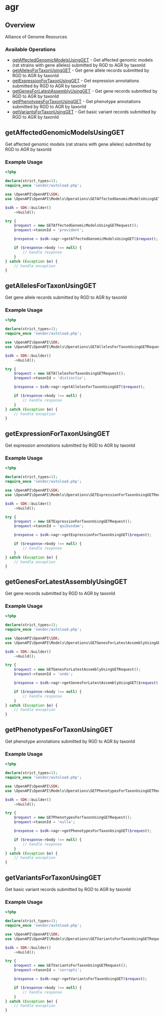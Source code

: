 # agr

## Overview

Alliance of Genome Resources

### Available Operations

* [getAffectedGenomicModelsUsingGET](#getaffectedgenomicmodelsusingget) - Get affected genomic models (rat strains with gene alleles) submitted by RGD to AGR by taxonId
* [getAllelesForTaxonUsingGET](#getallelesfortaxonusingget) - Get gene allele records submitted by RGD to AGR by taxonId
* [getExpressionForTaxonUsingGET](#getexpressionfortaxonusingget) - Get expression annotations submitted by RGD to AGR by taxonId
* [getGenesForLatestAssemblyUsingGET](#getgenesforlatestassemblyusingget) - Get gene records submitted by RGD to AGR by taxonId
* [getPhenotypesForTaxonUsingGET](#getphenotypesfortaxonusingget) - Get phenotype annotations submitted by RGD to AGR by taxonId
* [getVariantsForTaxonUsingGET](#getvariantsfortaxonusingget) - Get basic variant records submitted by RGD to AGR by taxonId

## getAffectedGenomicModelsUsingGET

Get affected genomic models (rat strains with gene alleles) submitted by RGD to AGR by taxonId

### Example Usage

```php
<?php

declare(strict_types=1);
require_once 'vendor/autoload.php';

use \OpenAPI\OpenAPI\SDK;
use \OpenAPI\OpenAPI\Models\Operations\GETAffectedGenomicModelsUsingGETRequest;

$sdk = SDK::builder()
    ->build();

try {
    $request = new GETAffectedGenomicModelsUsingGETRequest();
    $request->taxonId = 'provident';

    $response = $sdk->agr->getAffectedGenomicModelsUsingGET($request);

    if ($response->body !== null) {
        // handle response
    }
} catch (Exception $e) {
    // handle exception
}
```

## getAllelesForTaxonUsingGET

Get gene allele records submitted by RGD to AGR by taxonId

### Example Usage

```php
<?php

declare(strict_types=1);
require_once 'vendor/autoload.php';

use \OpenAPI\OpenAPI\SDK;
use \OpenAPI\OpenAPI\Models\Operations\GETAllelesForTaxonUsingGETRequest;

$sdk = SDK::builder()
    ->build();

try {
    $request = new GETAllelesForTaxonUsingGETRequest();
    $request->taxonId = 'distinctio';

    $response = $sdk->agr->getAllelesForTaxonUsingGET($request);

    if ($response->body !== null) {
        // handle response
    }
} catch (Exception $e) {
    // handle exception
}
```

## getExpressionForTaxonUsingGET

Get expression annotations submitted by RGD to AGR by taxonId

### Example Usage

```php
<?php

declare(strict_types=1);
require_once 'vendor/autoload.php';

use \OpenAPI\OpenAPI\SDK;
use \OpenAPI\OpenAPI\Models\Operations\GETExpressionForTaxonUsingGETRequest;

$sdk = SDK::builder()
    ->build();

try {
    $request = new GETExpressionForTaxonUsingGETRequest();
    $request->taxonId = 'quibusdam';

    $response = $sdk->agr->getExpressionForTaxonUsingGET($request);

    if ($response->body !== null) {
        // handle response
    }
} catch (Exception $e) {
    // handle exception
}
```

## getGenesForLatestAssemblyUsingGET

Get gene records submitted by RGD to AGR by taxonId

### Example Usage

```php
<?php

declare(strict_types=1);
require_once 'vendor/autoload.php';

use \OpenAPI\OpenAPI\SDK;
use \OpenAPI\OpenAPI\Models\Operations\GETGenesForLatestAssemblyUsingGETRequest;

$sdk = SDK::builder()
    ->build();

try {
    $request = new GETGenesForLatestAssemblyUsingGETRequest();
    $request->taxonId = 'unde';

    $response = $sdk->agr->getGenesForLatestAssemblyUsingGET($request);

    if ($response->body !== null) {
        // handle response
    }
} catch (Exception $e) {
    // handle exception
}
```

## getPhenotypesForTaxonUsingGET

Get phenotype annotations submitted by RGD to AGR by taxonId

### Example Usage

```php
<?php

declare(strict_types=1);
require_once 'vendor/autoload.php';

use \OpenAPI\OpenAPI\SDK;
use \OpenAPI\OpenAPI\Models\Operations\GETPhenotypesForTaxonUsingGETRequest;

$sdk = SDK::builder()
    ->build();

try {
    $request = new GETPhenotypesForTaxonUsingGETRequest();
    $request->taxonId = 'nulla';

    $response = $sdk->agr->getPhenotypesForTaxonUsingGET($request);

    if ($response->body !== null) {
        // handle response
    }
} catch (Exception $e) {
    // handle exception
}
```

## getVariantsForTaxonUsingGET

Get basic variant records submitted by RGD to AGR by taxonId

### Example Usage

```php
<?php

declare(strict_types=1);
require_once 'vendor/autoload.php';

use \OpenAPI\OpenAPI\SDK;
use \OpenAPI\OpenAPI\Models\Operations\GETVariantsForTaxonUsingGETRequest;

$sdk = SDK::builder()
    ->build();

try {
    $request = new GETVariantsForTaxonUsingGETRequest();
    $request->taxonId = 'corrupti';

    $response = $sdk->agr->getVariantsForTaxonUsingGET($request);

    if ($response->body !== null) {
        // handle response
    }
} catch (Exception $e) {
    // handle exception
}
```
